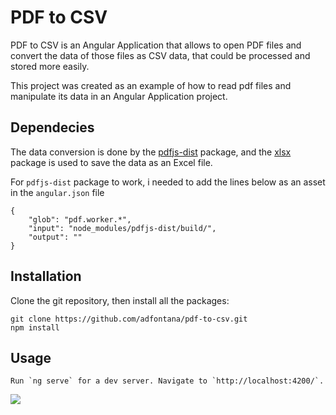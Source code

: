 # PDF to CSV

PDF to CSV is an Angular Application that allows to open PDF files and convert the data of those files as CSV data, that could be processed and stored more easily.

This project was created as an example of how to read pdf files and manipulate its data in an Angular Application project.

## Dependecies
The data conversion is done by the [pdfjs-dist](https://www.npmjs.com/package/pdfjs-dist) package, and the [xlsx](https://www.npmjs.com/package/xlsx) package is used to save the data as an Excel file.

For `pdfjs-dist` package to work, i needed to add the lines below as an asset in the `angular.json` file 
<pre><code>{
    "glob": "pdf.worker.*",
    "input": "node_modules/pdfjs-dist/build/",
    "output": ""
}</code></pre>


## Installation

Clone the git repository, then install all the packages:

    git clone https://github.com/adfontana/pdf-to-csv.git
    npm install

## Usage
    Run `ng serve` for a dev server. Navigate to `http://localhost:4200/`. 

![](pdftocsv.gif)
